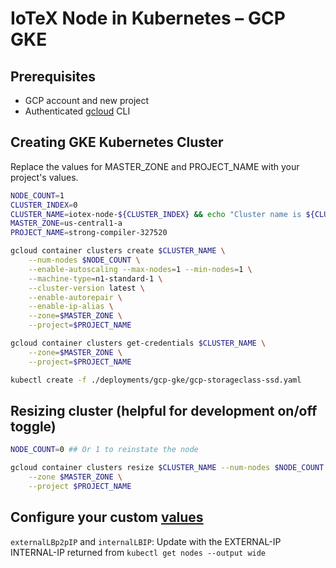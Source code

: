 # IoTeX Node in Kubernetes – GCP GKE

## Prerequisites

- GCP account and new project 
- Authenticated [gcloud](https://cloud.google.com/sdk/install) CLI

## Creating GKE Kubernetes Cluster

Replace the values for MASTER_ZONE and PROJECT_NAME with your project's values.

```bash
NODE_COUNT=1
CLUSTER_INDEX=0
CLUSTER_NAME=iotex-node-${CLUSTER_INDEX} && echo "Cluster name is ${CLUSTER_NAME}"
MASTER_ZONE=us-central1-a
PROJECT_NAME=strong-compiler-327520

gcloud container clusters create $CLUSTER_NAME \
    --num-nodes $NODE_COUNT \
    --enable-autoscaling --max-nodes=1 --min-nodes=1 \
    --machine-type=n1-standard-1 \
    --cluster-version latest \
    --enable-autorepair \
    --enable-ip-alias \
    --zone=$MASTER_ZONE \
    --project=$PROJECT_NAME

gcloud container clusters get-credentials $CLUSTER_NAME \
    --zone=$MASTER_ZONE \
    --project=$PROJECT_NAME

kubectl create -f ./deployments/gcp-gke/gcp-storageclass-ssd.yaml
```

## Resizing cluster (helpful for development on/off toggle)

```bash
NODE_COUNT=0 ## Or 1 to reinstate the node

gcloud container clusters resize $CLUSTER_NAME --num-nodes $NODE_COUNT \
    --zone $MASTER_ZONE \
    --project $PROJECT_NAME
```

## Configure your custom [values](../../iotex/values.yaml)

`externalLBp2pIP` and `internalLBIP`: Update with the EXTERNAL-IP INTERNAL-IP returned from `kubectl get nodes --output wide`